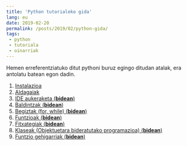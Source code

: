```yaml
---
title: 'Python tutorialeko gida'
lang: eu
date: 2019-02-20
permalink: /posts/2019/02/python-gida/
tags:
 - python
 - tutoriala
 - oinarriak
---
```


Hemen erreferentziatuko ditut pythoni buruz egingo ditudan atalak, era antolatu batean egon dadin.

1. [Instalazioa](https://joanesplazaola.github.io/posts/2019/02/python-instalazioa/) 
2. [Aldagaiak](https://joanesplazaola.github.io/posts/2019/02/python-aldagaiak/)
3. [IDE aukeraketa (**bidean**)]()
4. [Baldintzak (**bidean**)]()
5. [Begiztak (for, while) (**bidean**)]()
6. [Funtzioak (**bidean**)]()
7. [Fitxategiak (**bidean**)]()
8. [Klaseak (Objektuetara bideratutako programazioa) (**bidean**)]()
9. [Funtzio gehigarriak (**bidean**)]()